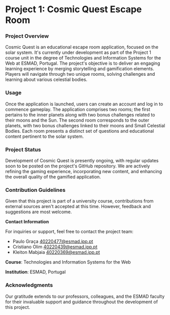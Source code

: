 # Project 1: Cosmic Quest Escape Room
### Project Overview

Cosmic Quest is an educational escape room application, focused on the solar system. It's currently under development as part of the Project 1 course unit in the degree of Technologies and Information Systems for the Web at ESMAD, Portugal. The project's objective is to deliver an engaging learning experience by merging storytelling and gamification elements. Players will navigate through two unique rooms, solving challenges and learning about various celestial bodies.

### Usage

Once the application is launched, users can create an account and log in to commence gameplay. The application comprises two rooms; the first pertains to the inner planets along with two bonus challenges related to their moons and the Sun. The second room corresponds to the outer planets, with two bonus challenges linked to their moons and Small Celestial Bodies. Each room presents a distinct set of questions and educational content pertinent to the solar system.

### Project Status

Development of Cosmic Quest is presently ongoing, with regular updates soon to be posted on the project's GitHub repository. We are actively refining the gaming experience, incorporating new content, and enhancing the overall quality of the gamified application.

### Contribution Guidelines

Given that this project is part of a university course, contributions from external sources aren't accepted at this time. However, feedback and suggestions are most welcome.

**Contact Information**

For inquiries or support, feel free to contact the project team:

- Paulo Graça	[40220477@esmad.ipp.pt](mailto:40220477@esmad.ipp.pt)
- Cristiano Olim	[40220439@esmad.ipp.pt](mailto:40220439@esmad.ipp.pt)
- Kleiton Mabjaia	[40220369@esmad.ipp.pt](mailto:40220369@esmad.ipp.pt)

**Course**: Technologies and Information Systems for the Web

**Institution**: ESMAD, Portugal

### Acknowledgments
Our gratitude extends to our professors, colleagues, and the ESMAD faculty for their invaluable support and guidance throughout the development of this project.
